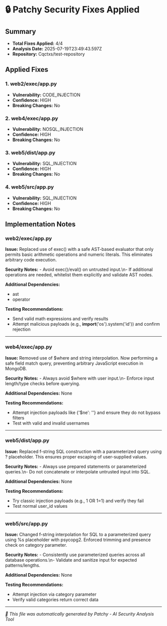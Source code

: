 # 🔒 Patchy Security Fixes Applied

## Summary
- **Total Fixes Applied:** 4/4
- **Analysis Date:** 2025-07-19T23:49:43.597Z
- **Repository:** Cqctxs/test-repository

## Applied Fixes

### 1. web2/exec/app.py
- **Vulnerability:** CODE_INJECTION
- **Confidence:** HIGH
- **Breaking Changes:** No

### 2. web4/exec/app.py
- **Vulnerability:** NOSQL_INJECTION
- **Confidence:** HIGH
- **Breaking Changes:** No

### 3. web5/dist/app.py
- **Vulnerability:** SQL_INJECTION
- **Confidence:** HIGH
- **Breaking Changes:** No

### 4. web5/src/app.py
- **Vulnerability:** SQL_INJECTION
- **Confidence:** HIGH
- **Breaking Changes:** No


## Implementation Notes

### web2/exec/app.py
**Issue:** Replaced use of exec() with a safe AST-based evaluator that only permits basic arithmetic operations and numeric literals. This eliminates arbitrary code execution.

**Security Notes:** - Avoid exec()/eval() on untrusted input.\n- If additional operations are needed, whitelist them explicitly and validate AST nodes.

**Additional Dependencies:**
- ast
- operator

**Testing Recommendations:**
- Send valid math expressions and verify results
- Attempt malicious payloads (e.g., __import__('os').system('id')) and confirm rejection

---

### web4/exec/app.py
**Issue:** Removed use of $where and string interpolation. Now performing a safe field match query, preventing arbitrary JavaScript execution in MongoDB.

**Security Notes:** - Always avoid $where with user input.\n- Enforce input length/type checks before querying.

**Additional Dependencies:**
None

**Testing Recommendations:**
- Attempt injection payloads like {'$ne': ''} and ensure they do not bypass filters
- Test with valid and invalid usernames

---

### web5/dist/app.py
**Issue:** Replaced f-string SQL construction with a parameterized query using ? placeholder. This ensures proper escaping of user-supplied values.

**Security Notes:** - Always use prepared statements or parameterized queries.\n- Do not concatenate or interpolate untrusted input into SQL.

**Additional Dependencies:**
None

**Testing Recommendations:**
- Try classic injection payloads (e.g., 1 OR 1=1) and verify they fail
- Test normal user_id values

---

### web5/src/app.py
**Issue:** Changed f-string interpolation for SQL to a parameterized query using %s placeholder with psycopg2. Enforced trimming and presence check on category parameter.

**Security Notes:** - Consistently use parameterized queries across all database operations.\n- Validate and sanitize input for expected patterns/lengths.

**Additional Dependencies:**
None

**Testing Recommendations:**
- Attempt injection via category parameter
- Verify valid categories return correct data

---


*🤖 This file was automatically generated by Patchy - AI Security Analysis Tool*
